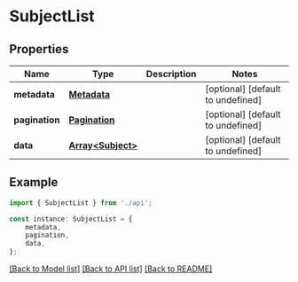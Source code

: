 # SubjectList


## Properties

Name | Type | Description | Notes
------------ | ------------- | ------------- | -------------
**metadata** | [**Metadata**](Metadata.md) |  | [optional] [default to undefined]
**pagination** | [**Pagination**](Pagination.md) |  | [optional] [default to undefined]
**data** | [**Array&lt;Subject&gt;**](Subject.md) |  | [optional] [default to undefined]

## Example

```typescript
import { SubjectList } from './api';

const instance: SubjectList = {
    metadata,
    pagination,
    data,
};
```

[[Back to Model list]](../README.md#documentation-for-models) [[Back to API list]](../README.md#documentation-for-api-endpoints) [[Back to README]](../README.md)
